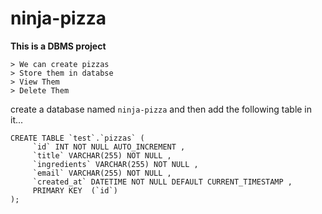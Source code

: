 # ninja-pizza
**This is a DBMS project**
```
> We can create pizzas
> Store them in databse
> View Them
> Delete Them
```

create a database named `ninja-pizza` and then add the following table in it...
```
CREATE TABLE `test`.`pizzas` (
     `id` INT NOT NULL AUTO_INCREMENT ,  
     `title` VARCHAR(255) NOT NULL ,  
     `ingredients` VARCHAR(255) NOT NULL ,  
     `email` VARCHAR(255) NOT NULL ,  
     `created_at` DATETIME NOT NULL DEFAULT CURRENT_TIMESTAMP ,    
     PRIMARY KEY  (`id`)
);

```
